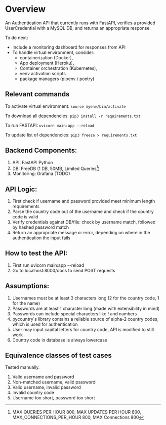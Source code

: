 # Overview

An Authentication API that currently runs with FastAPI, verifies a provided UserCredential with a MySQL DB, and returns an appropriate response.

To do next:

- Include a monitoring dashboard for responses from API
- To handle virtual environment, consider:
  - containerization (Docker),
  - App deployment (Heroku),
  - Container orchestration (Kubernetes),
  - venv activation scripts
  - package managers (pipenv / poetry)

## Relevant commands

To activate virtual environment:
`source myenv/bin/activate`

To download all dependencies:
`pip3 install -r requirements.txt`

To run FASTAPI:
`uvicorn main:app --reload`

To update list of dependencies:
`pip3 freeze > requirements.txt`

## Backend Components:

1. API: FastAPI Python
2. DB: FreeDB (1 DB, 50MB, Limited Queries[^1])
3. Monitoring: Grafana (TODO)

[^1]: MAX QUERIES PER HOUR 800, MAX UPDATES PER HOUR 800, MAX_CONNECTIONS_PER_HOUR 800, MAX Connections 800

## API Logic:

1. First check if username and password provided meet minimum length requirements
2. Parse the country code out of the username and check if the country code is valid
3. Verify credentials against DB/file: check by username match, followed by hashed password match
4. Return an appropriate message or error, depending on where in the authentication the input fails

## How to test the API:

1. First run uvicorn main:app --reload
2. Go to localhost:8000/docs to send POST requests

## Assumptions:

1. Usernames must be at least 3 characters long (2 for the country code, 1 for the name)
2. Passwords are at least 1 character long (made with extensibility in mind)
3. Passwords can include special characters like ! and numbers
4. pycountry's library contains a reliable source of alpha-2 country codes, which is used for authentication
5. User may input capital letters for country code, API is modified to still work
6. Country code in database is always lowercase

## Equivalence classes of test cases

Tested manually.

1. Valid username and password
2. Non-matched username, valid password
3. Valid username, invalid password
4. Invalid country code
5. Username too short, password too short

<!-- Personal Notes -->

<!-- Reasons for returning HTTP responses for db_setup:

1. Proper communication with clients deems that HTTP responses are a standard means to convey information
2. Status codes are useful for specificity, especially in cases of failure
3. Error handling can be done more gracefully to allow clients to troubleshoot
4. Structured Data (JSON, XML) from HTTP responses allows clients to parse data easily. Can also give plaintext
5. Standard web dev practices and consistency -->
